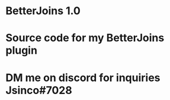 # BetterJoins 1.0
# Source code for my BetterJoins plugin
# DM me on discord for inquiries Jsinco#7028
